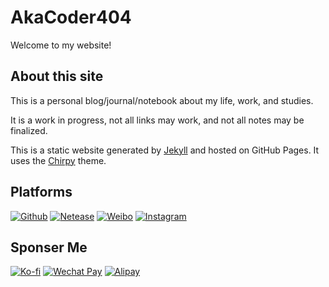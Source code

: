 # AkaCoder404
Welcome to my website! 

## About this site
This is a personal blog/journal/notebook about my life, work, and studies. 

It is a work in progress, not all links may work, and not all notes may be finalized. 

This is a static website generated by [Jekyll](https://jekyllrb.com/) and hosted on GitHub Pages. It uses the [Chirpy](https://github.com/cotes2020/jekyll-theme-chirpy) theme.

## Platforms
[![Github](https://img.shields.io/badge/dynamic/json?label=GitHub%20Followers&query=%24.data.totalSubs&url=https%3A%2F%2Fapi.spencerwoo.com%2Fsubstats%2F%3Fsource%3Dgithub%26queryKey%3Dakacoder404&labelColor=282c34&color=181717&logo=github&longCache=true)](https://github.com/AkaCoder404)
[![Netease](https://img.shields.io/badge/dynamic/json?label=%E7%BD%91%E6%98%93%E4%BA%91&query=%24.data.totalSubs&suffix=%20%E7%B2%89%E4%B8%9D&url=https%3A%2F%2Fapi.spencerwoo.com%2Fsubstats%2F%3Fsource%3DneteaseMusic%26queryKey%3D3277366464&labelColor=282c34&color=181717)](https://music.163.com/#/user/home?id=3277366464)
[![Weibo](https://img.shields.io/badge/dynamic/json?label=%E5%BE%AE%E5%8D%9A%E5%85%B3%E6%B3%A8&query=%24.data.totalSubs&url=https%3A%2F%2Fapi.spencerwoo.com%2Fsubstats%2F%3Fsource%3Dweibo%26queryKey%3D7725080699&labelColor=282c34&color=181717&logo=sina-weibo&longCache=true)](https://weibo.com/u/7725080699)
[![Instagram](https://img.shields.io/badge/dynamic/json?label=Instagram&query=%24.data.totalSubs&suffix=%20%E7%B2%89%E4%B8%9D&url=https%3A%2F%2Fapi.spencerwoo.com%2Fsubstats%2F%3Fsource%3Dinstagram%26queryKey%3Dcuriousgeorgeli&labelColor=282c34&color=181717&logo=instagram&longCache=true)](https://www.instagram.com/curiousgeorgeli/)


## Sponser Me
[![Ko-fi](https://img.shields.io/badge/-Buy%20Me%20a%20Coffee-ff5f5f?logo=buymeacoffee&logoColor=white)](https://buymeacoffee.com/thegeorgeyli)
[![Wechat Pay](https://img.shields.io/badge/-Tip%20Me%20on%20WeChat-brightgreen?logo=wechat&logoColor=white)]()
[![Alipay](https://img.shields.io/badge/-Tip%20Me%20on%20Alipay-blue?logo=alipay&logoColor=white)]()

[netease]: 3277366464
[instagram]: curiousgeorgeli
[littleredbook]: qiaozhizainaer